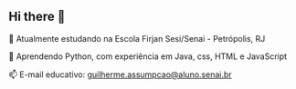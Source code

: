   ## Hi there 👋

🔭 Atualmente estudando na Escola Firjan Sesi/Senai - Petrópolis, RJ

 🌱 Aprendendo Python, com experiência em Java, css, HTML e JavaScript
 
 📫 E-mail educativo: guilherme.assumpcao@aluno.senai.br

